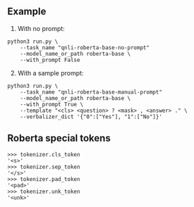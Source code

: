 ## Example
1. With no prompt:
```
python3 run.py \
    --task_name "qnli-roberta-base-no-prompt"
    --model_name_or_path roberta-base \
    --with_prompt False
```
2. With a sample prompt:
```
python3 run.py \
    --task_name "qnli-roberta-base-manual-prompt"
    --model_name_or_path roberta-base \
    --with_prompt True \
    --template "<cls> <question> ? <mask> , <answer> ." \
    --verbalizer_dict '{"0":["Yes"], "1":["No"]}'
```
## Roberta special tokens
```
>>> tokenizer.cls_token
'<s>'
>>> tokenizer.sep_token
'</s>'
>>> tokenizer.pad_token
'<pad>'
>>> tokenizer.unk_token
'<unk>'
```